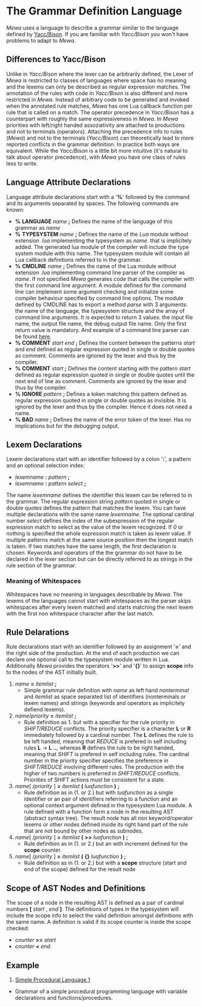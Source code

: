 # The Grammar Definition Language
_Mewa_ uses a language to describe a grammar similar to the language defined by [Yacc/Bison](https://www.cs.ccu.edu.tw/~naiwei/cs5605/YaccBison.html). If you are familiar with _Yacc/Bison_ you won't have problems to adapt to _Mewa_.

## Differences to Yacc/Bison
Unlike in _Yacc/Bison_ where the lexer can be arbitrarily defined, the Lexer of _Mewa_ is restricted to classes of languages where space has no meaning and the lexems can only be described as regular expression matches. The annotation of the rules with code in _Yacc/Bison_ is also different and more restricted in _Mewa_. Instead of arbitrary code to be generated and invoked when the annotated rule matches, _Mewa_ has one Lua callback function per rule that is called on a match. The operator precedence in _Yacc/Bison_ has a counterpart with roughly the same expressiveness in _Mewa_. In _Mewa_ priorities with left/right handed assoziativity are attached to productions and not to terminals (operators). Attaching the precedence info to rules (_Mewa_) and not to the terminals (_Yacc/Bison_) can theoretically lead to more reported conflicts in the grammar definition. In practice both ways are equivalent. While the _Yacc/Bison_ is a little bit more intuitive (it's natural to talk about operator precedence), with _Mewa_ you have one class of rules less to write.

## Language Attribute Declarations
Language attribute declarations start with a '**%**' followed by the command and its arguments separated by spaces.
The following commands are known:

* **%** **LANGUAGE** _name_ **;** Defines the name of the language of this grammar as _name_
* **%** **TYPESYSTEM** _name_ **;** Defines the name of the _Lua_ module without extension _.lua_ implementing the typesystem as _name_. that is implicitely added. The generated lua module of the compiler will include the type system module with this name. The typesystem module will contain all Lua callback definitions referred to in the grammar.
* **%** **CMDLINE** _name_ **;** Defines the name of the Lua module without extension _.lua_ implementing command line parser of the compiler as _name_. If not specified _Mewa_ generates code that calls the compiler with the first command line argument. A module defined for the command line can implement some argument checking and initialize some compiler behaviour specified by command line options. The module defined by CMDLINE has to export a method _parse_ with 3 arguments: the name of the language, the typesystem structure and the array of command line arguments. It is expected to return 3 values: the input file name, the output file name, the debug output file name. Only the first return value is mandatory. And example of a command line parser can be found [here](../examples/cmdlinearg.lua). 
* **%** **COMMENT** _start_ _end_ **;** Defines the content between the patterns _start_ and _end_ defined as regular expression quoted in single or double quotes as comment. Comments are ignored by the lexer and thus by the compiler.
* **%** **COMMENT** _start_ **;** Defines the content starting with the pattern _start_ defined as regular expression quoted in single or double quotes until the next end of line as comment. Comments are ignored by the lexer and thus by the compiler.
* **%** **IGNORE** _pattern_ **;** Defines a token matching this pattern defined as regular expression quoted in single or double quotes as invisible. It is ignored by the lexer and thus by the compiler. Hence it does not need a name.
* **%** **BAD** _name_ **;** Defines the name of the error token of the lexer. Has no implications but for the debugging output.

## Lexem Declarations
Lexem declarations start with an identifier followed by a colon '**:**', a pattern and an optional selection index:

* _lexemname_ **:** _pattern_ **;**
* _lexemname_ **:** _pattern_ _select_ **;**

The name _lexemname_ defines the identifier this lexem can be referred to in the grammar.
The regular expression string _pattern_ quoted in single or double quotes defines the pattern that matches the lexem.
You can have multiple declarations with the same name _lexemname_.
The optional cardinal number _select_ defines the index of the subexpression of the regular expression match to select as the value of the lexem recognized. If _0_ or nothing is specified the whole expression match is taken as lexem value.
If multiple patterns match at the same source position then the longest match is taken. If two matches have the same length, the first declaration is chosen.
Keywords and operators of the the grammar do not have to be declared in the lexer section but can be directly referred to as strings in the rule section of the grammar.

### Meaning of Whitespaces
Whitespaces have no meaning in languages describable by _Mewa_.
The lexems of the languages cannot start with whitespaces as the parser skips whitespaces after every lexem matched and starts matching the next lexem with the first non whitespace character after the last match.

## Rule Delarations
Rule declarations start with an identifier followed by an assignment '**=**' and the right side of the production.
At the end of each production we can declare one optional call to the typesystem module written in Lua.
Additionally _Mewa_ provides the operators '**>>**' and '**{}**' to assign **scope** info to the nodes of the AST initially built.

1. _name_ **=** _itemlist_ **;**
    * Simple grammar rule definition with _name_ as left hand _nonterminal_ and _itemlist_ as space separated list of identifiers (nonterminals or lexem names) and strings (keywords and operators as implicitely defiend lexems).
2. _name_/_priority_ **=** _itemlist_ **;**
    * Rule definition as 1. but with a specifier for the rule priority in _SHIFT/REDUCE_ conflicts. The priority specifier is a character **L** or **R** immediately followed by a cardinal number. The **L** defines the rule to be left handed, meaning that _REDUCE_ is prefered in self including rules **L** -> **L** **..**, whereas **R** defines the rule to be right handed, meaning that _SHIFT_ is prefered in self including rules. The cardinal number in the priority specifier specifies the preference in _SHIFT/REDUCE_ involving different rules. The production with the higher of two numbers is preferred in _SHIFT/REDUCE_ conflicts. Priorities of SHIFT actions must be consistent for a state.
3. _name_[ /_priority_ ] **=** _itemlist_ **(** _luafunction_ **)** **;**
    * Rule definition as in (1. or 2.) but with _luafunction_ as a single identifier or an pair of identifiers referring to a function and an optional context argument defined in the typesystem Lua module. A rule defined with a function form a node in the resulting AST (abstract syntax tree). The result node has all non keyword/operator lexems or other nodes defined inside its right hand part of the rule that are not bound by other nodes as subnodes.
4. _name_[ /_priority_ ] **=** _itemlist_ **(** **>>** _luafunction_ **)** **;**
    * Rule definition as in (1. or 2.) but an with increment defined for the **scope** counter.
5. _name_[ /_priority_ ] **=** _itemlist_ **(** **{}** _luafunction_ **)** **;**
    * Rule definition as in (1. or 2.) but with a **scope** structure (start and end of the scope) defined for the result node

## Scope of AST Nodes and Definitions
The scope of a node in the resulting AST is defined as a pair of cardinal numbers **[** _start_ , _end_ **]**.
The definitions of types in the typesystem will include the scope info to select the valid definition amongst definitions with the same name.
A definition is valid if its scope counter is inside the scope checked:
* _counter_ **>=** _start_
* _counter_ **<** _end_.

## Example
1. [Simple Procedural Language 1](../examples/language1.g)
* Grammar of a simple procedural programming language with variable declarations and functions/procedures.










